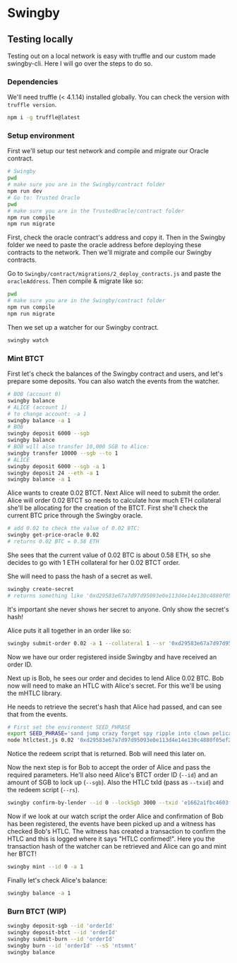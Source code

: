 # Swingby


## Testing locally

Testing out on a local network is easy with truffle and our custom made swingby-cli. Here I will go over the steps to do so.

### Dependencies

We'll need truffle (< 4.1.14) installed globally. You can check the version with `truffle version`.

```bash
npm i -g truffle@latest
```

### Setup environment

First we'll setup our test network and compile and migrate our Oracle contract.

```bash
# Swingby
pwd
# make sure you are in the Swingby/contract folder
npm run dev
# Go to: Trusted Oracle
pwd
# make sure you are in the TrustedOracle/contract folder
npm run compile
npm run migrate
```

First, check the oracle contract's address and copy it. Then in the Swingby folder we need to paste the oracle address before deploying these contracts to the network. Then we'll migrate and compile our Swingby contracts.

Go to `Swingby/contract/migrations/2_deploy_contracts.js` and paste the `oracleAddress`. Then compile & migrate like so:

```bash
pwd
# make sure you are in the Swingby/contract folder
npm run compile
npm run migrate
```

Then we set up a watcher for our Swingby contract.

```bash
swingby watch
```

### Mint BTCT

First let's check the balances of the Swingby contract and users, and let's prepare some deposits. You can also watch the events from the watcher.

```bash
# BOB (account 0)
swingby balance
# ALICE (account 1)
# to change account: -a 1
swingby balance -a 1
# BOB
swingby deposit 6000 --sgb
swingby balance
# BOB will also transfer 10,000 SGB to Alice:
swingby transfer 10000 --sgb --to 1
# ALICE
swingby deposit 6000 --sgb -a 1
swingby deposit 24 --eth -a 1
swingby balance -a 1
```

Alice wants to create 0.02 BTCT. Next Alice will need to submit the order. Alice will order 0.02 BTCT so needs to calculate how much ETH collateral she'll be allocating for the creation of the BTCT. First she'll check the current BTC price through the Swingby oracle.

```bash
# add 0.02 to check the value of 0.02 BTC:
swingby get-price-oracle 0.02
# returns 0.02 BTC = 0.58 ETH
```

She sees that the current value of 0.02 BTC is about 0.58 ETH, so she decides to go with 1 ETH collateral for her 0.02 BTCT order.

She will need to pass the hash of a secret as well.

```bash
swingby create-secret
# returns something like '0xd29583e67a7d97d95093e0e113d4e14e130c4880f05ef23105716a1823010dd1'
```

It's important she never shows her secret to anyone. Only show the secret's hash!

Alice puts it all together in an order like so:

```bash
swingby submit-order 0.02 -a 1 --collateral 1 --sr '0xd29583e67a7d97d95093e0e113d4e14e130c4880f05ef23105716a1823010dd1'
```

Now we have our order registered inside Swingby and have received an order ID.

Next up is Bob, he sees our order and decides to lend Alice 0.02 BTC. Bob now will need to make an HTLC with Alice's secret. For this we'll be using the mHTLC library.

He needs to retrieve the secret's hash that Alice had passed, and can see that from the events.

```bash
# First set the environment SEED_PHRASE
export SEED_PHRASE='sand jump crazy forget spy ripple into clown pelican fine ride power'
node htlctest.js 0.02 '0xd29583e67a7d97d95093e0e113d4e14e130c4880f05ef23105716a1823010dd1'
```

Notice the redeem script that is returned. Bob will need this later on.

Now the next step is for Bob to accept the order of Alice and pass the required parameters. He'll also need Alice's BTCT order ID (`--id`) and an amount of SGB to lock up (`--sgb`). Also the HTLC txId (pass as `--txid`) and the redeem script (`--rs`).

```bash
swingby confirm-by-lender --id 0 --lockSgb 3000 --txid 'e1662a1fbc4603fd0c657711d61bae7b9d3c4667ce34f976566d194be7ba0d0d' --rs '6304e8e3ce5bb175a820ec005aff793b2cf4c2b61fce45023eeb9274e6c18da3835aabe16484dabf858e8876a9148cba053edabfaf31c24067f2e7b7d24b7770c1ef67a820d29583e67a7d97d95093e0e113d4e14e130c4880f05ef23105716a1823010dd18876a9142f5e9b3a149467d002195d790ad513eac7496aa86888ac'
```

Now if we look at our watch script the order Alice and confirmation of Bob has been registered, the events have been picked up and a witness has checked Bob's HTLC. The witness has created a transaction to confirm the HTLC and this is logged where it says "HTLC confirmed!". Here you the transaction hash of the watcher can be retrieved and Alice can go and mint her BTCT!

```bash
swingby mint --id 0 -a 1
```

Finally let's check Alice's balance:

```bash
swingby balance -a 1
```

### Burn BTCT (WIP)

```bash
swingby deposit-sgb --id 'orderId'
swingby deposit-btct --id 'orderId'
swingby submit-burn --id 'orderId'
swingby burn --id 'orderId' --sS 'ntsmnt'
swingby balance
```
